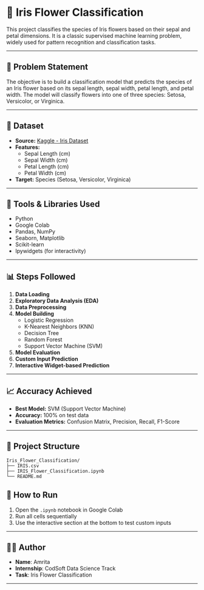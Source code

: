 # 🌸 Iris Flower Classification

This project classifies the species of Iris flowers based on their sepal and petal dimensions. It is a classic supervised machine learning problem, widely used for pattern recognition and classification tasks.

---

## 📌 Problem Statement

The objective is to build a classification model that predicts the species of an Iris flower based on its sepal length, sepal width, petal length, and petal width. The model will classify flowers into one of three species: Setosa, Versicolor, or Virginica.

---

## 📁 Dataset

- **Source:** [Kaggle - Iris Dataset](https://www.kaggle.com/datasets/saurabh00007/iriscsv)
- **Features:**
  - Sepal Length (cm)
  - Sepal Width (cm)
  - Petal Length (cm)
  - Petal Width (cm)
- **Target:** Species (Setosa, Versicolor, Virginica)

---

## 🔧 Tools & Libraries Used

- Python
- Google Colab
- Pandas, NumPy
- Seaborn, Matplotlib
- Scikit-learn
- Ipywidgets (for interactivity)

---

## 📊 Steps Followed

1. **Data Loading**
2. **Exploratory Data Analysis (EDA)**
3. **Data Preprocessing**
4. **Model Building**
   - Logistic Regression
   - K-Nearest Neighbors (KNN)
   - Decision Tree
   - Random Forest
   - Support Vector Machine (SVM)
5. **Model Evaluation**
6. **Custom Input Prediction**
7. **Interactive Widget-based Prediction**

---


## 📈 Accuracy Achieved

- **Best Model:** SVM (Support Vector Machine)
- **Accuracy:** 100% on test data
- **Evaluation Metrics:** Confusion Matrix, Precision, Recall, F1-Score
  
---

## 📂 Project Structure

```
Iris_Flower_Classification/
├── IRIS.csv
├── IRIS_Flower_Classification.ipynb
└── README.md
```

## 📌 How to Run

1. Open the `.ipynb` notebook in Google Colab
2. Run all cells sequentially
3. Use the interactive section at the bottom to test custom inputs

---

## 🙋‍♀️ Author

- **Name**: Amrita  
- **Internship**: CodSoft Data Science Track  
- **Task**: Iris Flower Classification

---
